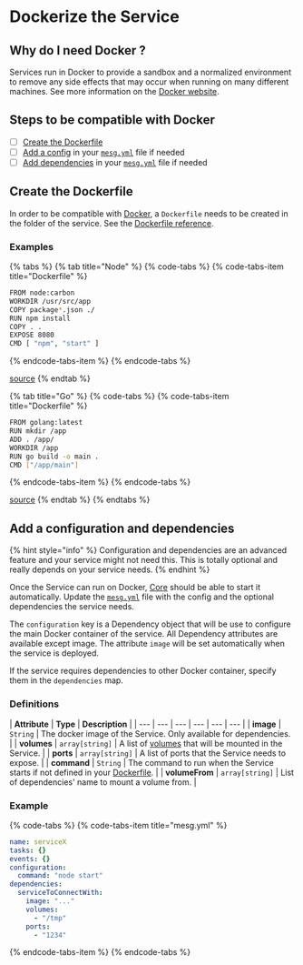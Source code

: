 # Dockerize the Service

## Why do I need Docker ?

Services run in Docker to provide a sandbox and a normalized environment to remove any side effects that may occur when running on many different machines. See more information on the [Docker website](https://www.docker.com/).

## Steps to be compatible with Docker

* [ ] [Create the Dockerfile](dockerize-the-service.md#create-your-dockerfile)
* [ ] [Add a config](dockerize-the-service.md#add-dependencies) in your [`mesg.yml`](service-file.md) file if needed
* [ ] [Add dependencies](dockerize-the-service.md#add-dependencies) in your [`mesg.yml`](service-file.md) file if needed

## Create the Dockerfile

In order to be compatible with [Docker](https://www.docker.com/), a `Dockerfile` needs to be created in the folder of the service. See the [Dockerfile reference](https://docs.docker.com/engine/reference/builder/).

### Examples

{% tabs %}
{% tab title="Node" %}
{% code-tabs %}
{% code-tabs-item title="Dockerfile" %}
```bash
FROM node:carbon
WORKDIR /usr/src/app
COPY package*.json ./
RUN npm install
COPY . .
EXPOSE 8080
CMD [ "npm", "start" ]
```
{% endcode-tabs-item %}
{% endcode-tabs %}

[source](https://nodejs.org/en/docs/guides/nodejs-docker-webapp/)
{% endtab %}

{% tab title="Go" %}
{% code-tabs %}
{% code-tabs-item title="Dockerfile" %}
```bash
FROM golang:latest
RUN mkdir /app
ADD . /app/
WORKDIR /app
RUN go build -o main .
CMD ["/app/main"]
```
{% endcode-tabs-item %}
{% endcode-tabs %}

[source](https://blog.codeship.com/building-minimal-docker-containers-for-go-applications/)
{% endtab %}
{% endtabs %}

## Add a configuration and dependencies

{% hint style="info" %}
Configuration and dependencies are an advanced feature and your service might not need this. This is totally optional and really depends on your service needs.
{% endhint %}



Once the Service can run on Docker, [Core](../start-here/core.md) should be able to start it automatically. Update the [`mesg.yml`](service-file.md) file with the config and the optional dependencies the service needs.

The `configuration` key is a Dependency object that will be use to configure the main Docker container of the service. All Dependency attributes are available except image. The attribute `image` will be set automatically when the service is deployed.

If the service requires dependencies to other Docker container, specify them in the `dependencies` map.

### Definitions

| **Attribute** | **Type** | **Description** |
| --- | --- | --- | --- | --- | --- |
| **image** | `String` | The docker image of the Service. Only available for dependencies. |
| **volumes** | `array[string]` | A list of [volumes](https://docs.docker.com/storage/volumes/) that will be mounted in the Service. |
| **ports** | `array[string]` | A list of ports that the Service needs to expose. |
| **command** | `String` | The command to run when the Service starts if not defined in your [Dockerfile](dockerize-the-service.md#create-your-dockerfile). |
| **volumeFrom** | `array[string]` | List of dependencies' name to mount a volume from. |

### Example

{% code-tabs %}
{% code-tabs-item title="mesg.yml" %}
```yaml
name: serviceX
tasks: {}
events: {}
configuration:
  command: "node start"
dependencies:
  serviceToConnectWith:
    image: "..."
    volumes:
      - "/tmp"
    ports:
      - "1234"
```
{% endcode-tabs-item %}
{% endcode-tabs %}
